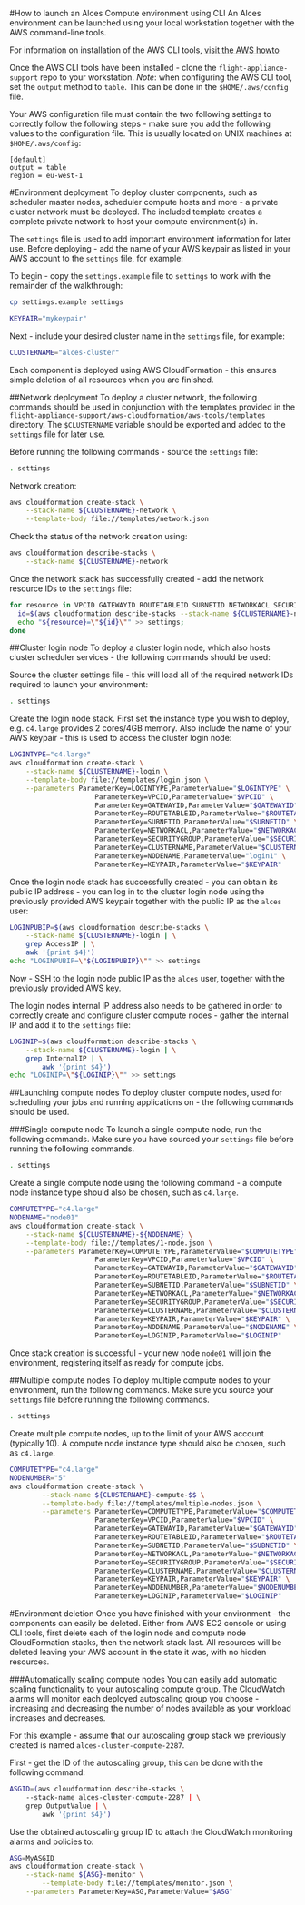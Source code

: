 #How to launch an Alces Compute environment using CLI
An Alces environment can be launched using your local workstation together with the AWS command-line tools. 

For information on installation of the AWS CLI tools, [visit the AWS howto](https://aws.amazon.com/cli/)

Once the AWS CLI tools have been installed - clone the `flight-appliance-support` repo to your workstation. *Note*: when configuring the AWS CLI tool, set the `output` method to `table`. This can be done in the `$HOME/.aws/config` file.  

Your AWS configuration file must contain the two following settings to correctly follow the following steps - make sure you add the following values to the configuration file. This is usually located on UNIX machines at `$HOME/.aws/config`: 

```
[default]
output = table
region = eu-west-1
```

#Environment deployment
To deploy cluster components, such as scheduler master nodes, scheduler compute hosts and more - a private cluster network must be deployed. The included template creates a complete private network to host your compute environment(s) in. 

The `settings` file is used to add important environment information for later use. Before deploying - add the name of your AWS keypair as listed in your AWS account to the `settings` file, for example: 

To begin - copy the `settings.example` file to `settings` to work with the remainder of the walkthrough: 

```bash
cp settings.example settings
```

```bash
KEYPAIR="mykeypair"
``` 

Next - include your desired cluster name in the `settings` file, for example: 

```bash
CLUSTERNAME="alces-cluster"
```

Each component is deployed using AWS CloudFormation - this ensures simple deletion of all resources when you are finished.

##Network deployment
To deploy a cluster network, the following commands should be used in conjunction with the templates provided in the `flight-appliance-support/aws-cloudformation/aws-tools/templates` directory. The `$CLUSTERNAME` variable should be exported and added to the `settings` file for later use.  

Before running the following commands - source the `settings` file: 

```bash
. settings
```

Network creation:
```bash
aws cloudformation create-stack \
	--stack-name ${CLUSTERNAME}-network \
	--template-body file://templates/network.json
```

Check the status of the network creation using: 
```bash
aws cloudformation describe-stacks \
	--stack-name ${CLUSTERNAME}-network
```

Once the network stack has successfully created - add the network resource IDs to the `settings` file: 
```bash
for resource in VPCID GATEWAYID ROUTETABLEID SUBNETID NETWORKACL SECURITYGROUP; do
  id=$(aws cloudformation describe-stacks --stack-name ${CLUSTERNAME}-network | grep $resource | awk '{print $4}');
  echo "${resource}=\"${id}\"" >> settings;
done
```

##Cluster login node
To deploy a cluster login node, which also hosts cluster scheduler services - the following commands should be used: 

Source the cluster settings file - this will load all of the required network IDs required to launch your environment: 
```bash
. settings
```

Create the login node stack. First set the instance type you wish to deploy, e.g. `c4.large` provides 2 cores/4GB memory. Also include the name of your AWS keypair - this is used to access the cluster login node:
```bash
LOGINTYPE="c4.large"
aws cloudformation create-stack \
	--stack-name ${CLUSTERNAME}-login \
	--template-body file://templates/login.json \
	--parameters ParameterKey=LOGINTYPE,ParameterValue="$LOGINTYPE" \
                     ParameterKey=VPCID,ParameterValue="$VPCID" \
                     ParameterKey=GATEWAYID,ParameterValue="$GATEWAYID" \
                     ParameterKey=ROUTETABLEID,ParameterValue="$ROUTETABLEID" \
                     ParameterKey=SUBNETID,ParameterValue="$SUBNETID" \
                     ParameterKey=NETWORKACL,ParameterValue="$NETWORKACL" \
                     ParameterKey=SECURITYGROUP,ParameterValue="$SECURITYGROUP" \
                     ParameterKey=CLUSTERNAME,ParameterValue="$CLUSTERNAME" \
                     ParameterKey=NODENAME,ParameterValue="login1" \
                     ParameterKey=KEYPAIR,ParameterValue="$KEYPAIR"
```

Once the login node stack has successfully created - you can obtain its public IP address - you can log in to the cluster login node using the previously provided AWS keypair together with the public IP as the `alces` user: 

```bash
LOGINPUBIP=$(aws cloudformation describe-stacks \
	--stack-name ${CLUSTERNAME}-login | \
	grep AccessIP | \
	awk '{print $4}')
echo "LOGINPUBIP=\"${LOGINPUBIP}\"" >> settings
```

Now - SSH to the login node public IP as the `alces` user, together with the previously provided AWS key.

The login nodes internal IP address also needs to be gathered in order to correctly create and configure cluster compute nodes - gather the internal IP and add it to the `settings` file: 

```bash
LOGINIP=$(aws cloudformation describe-stacks \
	--stack-name ${CLUSTERNAME}-login | \
	grep InternalIP | \
        awk '{print $4}')
echo "LOGINIP=\"${LOGINIP}\"" >> settings
```

##Launching compute nodes
To deploy cluster compute nodes, used for scheduling your jobs and running applications on - the following commands should be used.

###Single compute node
To launch a single compute node, run the following commands. Make sure you have sourced your `settings` file before running the following commands.

```bash
. settings
```

Create a single compute node using the following command - a compute node instance type should also be chosen, such as `c4.large`.

```bash
COMPUTETYPE="c4.large"
NODENAME="node01"
aws cloudformation create-stack \
	--stack-name ${CLUSTERNAME}-${NODENAME} \
	--template-body file://templates/1-node.json \
	--parameters ParameterKey=COMPUTETYPE,ParameterValue="$COMPUTETYPE" \
                     ParameterKey=VPCID,ParameterValue="$VPCID" \
                     ParameterKey=GATEWAYID,ParameterValue="$GATEWAYID" \
                     ParameterKey=ROUTETABLEID,ParameterValue="$ROUTETABLEID" \
                     ParameterKey=SUBNETID,ParameterValue="$SUBNETID" \
                     ParameterKey=NETWORKACL,ParameterValue="$NETWORKACL" \
                     ParameterKey=SECURITYGROUP,ParameterValue="$SECURITYGROUP" \
                     ParameterKey=CLUSTERNAME,ParameterValue="$CLUSTERNAME" \
                     ParameterKey=KEYPAIR,ParameterValue="$KEYPAIR" \
                     ParameterKey=NODENAME,ParameterValue="$NODENAME" \
                     ParameterKey=LOGINIP,ParameterValue="$LOGINIP" 
```

Once stack creation is successful - your new node `node01` will join the environment, registering itself as ready for compute jobs. 

##Multiple compute nodes
To deploy multiple compute nodes to your environment, run the following commands. Make sure you source your `settings` file before running the following commands. 

```bash
. settings
```

Create multiple compute nodes, up to the limit of your AWS account (typically 10). A compute node instance type should also be chosen, such as `c4.large`. 

```bash
COMPUTETYPE="c4.large"
NODENUMBER="5"
aws cloudformation create-stack \
        --stack-name ${CLUSTERNAME}-compute-$$ \
        --template-body file://templates/multiple-nodes.json \
        --parameters ParameterKey=COMPUTETYPE,ParameterValue="$COMPUTETYPE" \
                     ParameterKey=VPCID,ParameterValue="$VPCID" \
                     ParameterKey=GATEWAYID,ParameterValue="$GATEWAYID" \
                     ParameterKey=ROUTETABLEID,ParameterValue="$ROUTETABLEID" \
                     ParameterKey=SUBNETID,ParameterValue="$SUBNETID" \
                     ParameterKey=NETWORKACL,ParameterValue="$NETWORKACL" \
                     ParameterKey=SECURITYGROUP,ParameterValue="$SECURITYGROUP" \
                     ParameterKey=CLUSTERNAME,ParameterValue="$CLUSTERNAME" \
                     ParameterKey=KEYPAIR,ParameterValue="$KEYPAIR" \
                     ParameterKey=NODENUMBER,ParameterValue="$NODENUMBER" \
                     ParameterKey=LOGINIP,ParameterValue="$LOGINIP"
```

#Environment deletion
Once you have finished with your environment - the components can easily be deleted. Either from AWS EC2 console or using CLI tools, first delete each of the login node and compute node CloudFormation stacks, then the network stack last. All resources will be deleted leaving your AWS account in the state it was, with no hidden resources. 

###Automatically scaling compute nodes
You can easily add automatic scaling functionality to your autoscaling compute group. The CloudWatch alarms will monitor each deployed autoscaling group you choose - increasing and decreasing the number of nodes available as your workload increases and decreases. 

For this example - assume that our autoscaling group stack we previously created is named `alces-cluster-compute-2287`. 

First - get the ID of the autoscaling group, this can be done with the following command: 

```bash
ASGID=(aws cloudformation describe-stacks \
	--stack-name alces-cluster-compute-2287 | \
	grep OutputValue | \
        awk '{print $4}')
```

Use the obtained autoscaling group ID to attach the CloudWatch monitoring alarms and policies to: 

```bash
ASG=MyASGID
aws cloudformation create-stack \
	--stack-name ${ASG}-monitor \
        --template-body file://templates/monitor.json \
	--parameters ParameterKey=ASG,ParameterValue="$ASG"
```
